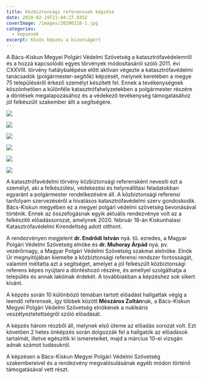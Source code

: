 ```yaml
---
title: Közbiztonsági referenssek képzése
date: 2020-02-19T21:44:27.935Z
coverImage: /images/20200218-1.jpg
categories:
  - kepzesek
excerpt: Közös képzés a bizonságért
---
```

A Bács-Kiskun Megyei Polgári Védelmi Szövetség a katasztrófavédelemről és a hozzá kapcsolódó egyes törvények módosításáról szóló 2011. évi CXXVIII. törvény hatálybalépése előtt aktívan végezte a katasztrófavédelmi tanácsadók (polgármester-segítők) képzését, melynek keretében a megye 75 településéről érkező személyt készített fel. Ennek a tevékenységnek köszönhetően a különféle katasztrófahelyzetekben a polgármester részére a döntések megalapozásához és a védekező tevékenység támogatásához jól felkészült szakember állt a segítségére. 

![](/images/20200218-2.jpg)

![](/images/20200218-3.jpg)

![](/images/20200218-4.jpg)

![](/images/20200218-5.jpg)

![](/images/20200218-6.jpg)

![](/images/20200218-7.jpg)

A katasztrófavédelmi törvény közbiztonsági referensként nevesíti ezt a személyt, aki a felkészülési, védekezési és helyreállítási feladatokban egyaránt a polgármester rendelkezésére áll. A közbiztonsági referensi tanfolyam szervezéséről a hivatásos katasztrófavédelmi szerv gondoskodik. Bács-Kiskun megyében ez a megyei polgári védelmi szövetség bevonásával történik. Ennek az összefogásnak egyik aktuális rendezvénye volt az a felkészítő előadássorozat, amelynek 2020. február 18-án Kiskunhalasi Katasztrófavédelmi Kirendeltség adott otthont.

A rendezvényen megjelent **dr. Endrődi István** nyá. tű. ezredes, a Magyar Polgári Védelmi Szövetség elnöke és **dr. Muhoray Árpád** nyá. pv. vezérőrnagy, a Magyar Polgári Védelmi Szövetség szakmai alelnöke. Elnök Úr megnyitójában kiemelte a közbiztonsági referensi rendszer fontosságát, valamint méltatta azt a segítséget, amelyet a jól felkészült közbiztonsági referens képes nyújtani a döntéshozó részére, és amellyel szolgálhatja a település és annak lakóinak érdekét. A továbbiakban a képzéshez sok sikert kívánt.

A képzés során 10 különböző témában tartott előadást hallgattak végig a leendő referensek, így többek között **Mészáros Zoltán**nak, a Bács-Kiskun Megyei Polgári Védelmi Szövetség elnökének a nukleáris veszélyeztetettségről szóló előadását.

A képzés három részből áll, melynek első üteme az előadás sorozat volt. Ezt követően 2 hetes önképzés során dolgozzák fel a hallgatók az előadások tartalmát, illetve egészítik ki ismereteiket, majd a március 10-ei vizsgán adnak számot tudásukról.

A képzésen a Bács-Kiskun Megyei Polgári Védelmi Szövetség szakembereivel és a rendezvény megvalósulásának egyéb módon történő támogatásával vett részt.